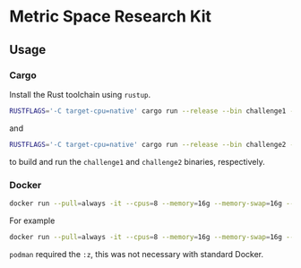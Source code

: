# Metric Space Research Kit

## Usage

### Cargo

Install the Rust toolchain using `rustup`.

```bash
RUSTFLAGS='-C target-cpu=native' cargo run --release --bin challenge1 -- <PATH_TO_H5_DATASET> <PATH_TO_OUTPUT>
```

and

```bash
RUSTFLAGS='-C target-cpu=native' cargo run --release --bin challenge2 -- <PATH_TO_H5_DATASET> <PATH_TO_OUTPUT>
```

to build and run the `challenge1` and `challenge2` binaries, respectively.

### Docker

```bash
docker run --pull=always -it --cpus=8 --memory=16g --memory-swap=16g --volume <PATH_TO_HOST_DIR>:<PATH_TO_CONTAINER_DIR>:z ghcr.io/metricsearch/sisap2025:latest /challenge1 <PATH_TO_CONTAINER_DIR>/<FILENAME>>.h5
```

For example

```bash
docker run --pull=always -it --cpus=8 --memory=16g --memory-swap=16g --volume /home/fm208/datasets/pubmed:/data:z ghcr.io/metricsearch/sisap2025:latest /challenge1 /data/benchmark-dev-pubmed23.h5
```

`podman` required the `:z`, this was not necessary with standard Docker.
